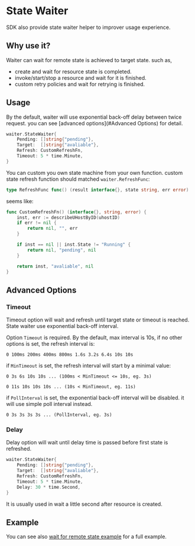 # State Waiter

SDK also provide state waiter helper to improver usage experience.

## Why use it?

Waiter can wait for remote state is achieved to target state. such as,

- create and wait for resource state is completed.
- invoke/start/stop a resource and wait for it is finished.
- custom retry policies and wait for retrying is finished.

## Usage

By the default, waiter will use exponential back-off delay between twice request. you can see [advanced options](#Advanced Options) for detail.

```go
waiter.StateWaiter{
    Pending: []string{"pending"},
    Target:  []string{"avaliable"},
    Refresh: CustomRefreshFn,
    Timeout: 5 * time.Minute,
}
```

You can custom you own state machine from your own function. custom state refresh function should matched ``waiter.RefreshFunc``:

```go
type RefreshFunc func() (result interface{}, state string, err error)
```

seems like:

```go
func CustomRefreshFn() (interface{}, string, error) {
    inst, err := describeUHostByID(uhostID)
    if err != nil {
        return nil, "", err
    }

    if inst == nil || inst.State != "Running" {
        return nil, "pending", nil
    }

    return inst, "avaliable", nil
}
```

## Advanced Options

### Timeout

Timeout option will wait and refresh until target state or timeout is reached. State waiter use exponential back-off interval. 

Option ``Timeout`` is required. By the default, max interval is 10s, if no other options is set, the refresh interval is:

```
0 100ms 200ms 400ms 800ms 1.6s 3.2s 6.4s 10s 10s
```

if ``MinTimeout`` is set, the refresh interval will start by a minimal value:

```
0 3s 6s 10s 10s ... (100ms < MinTimeout <= 10s, eg. 3s)

0 11s 10s 10s 10s ... (10s < MinTimeout, eg. 11s)
```

if ``PollInterval`` is set, the exponential back-off interval will be disabled. it will use simple poll interval instead.

```
0 3s 3s 3s 3s ... (PollInterval, eg. 3s)
```

### Delay

Delay option will wait until delay time is passed before first state is refreshed.

```go
waiter.StateWaiter{
    Pending: []string{"pending"},
    Target:  []string{"avaliable"},
    Refresh: CustomRefreshFn,
    Timeout: 5 * time.Minute,
    Delay: 30 * time.Second,
}
```

It is usually used in wait a little second after resource is created.

## Example

You can see also [wait for remote state example](../examples/wait) for a full example.
